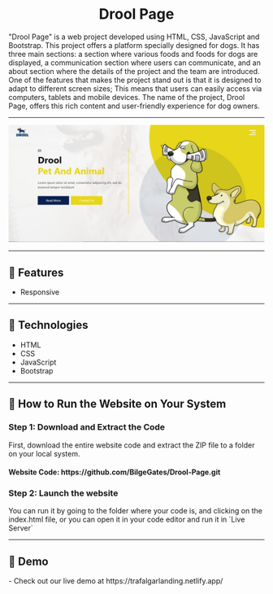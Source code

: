 <h1 align="center">Drool Page</h1>
<p>"Drool Page" is a web project developed using HTML, CSS, JavaScript and Bootstrap. This project offers a platform specially designed for dogs. It has three main sections: a section where various foods and foods for dogs are displayed, a communication section where users can communicate, and an about section where the details of the project and the team are introduced. One of the features that makes the project stand out is that it is designed to adapt to different screen sizes; This means that users can easily access via computers, tablets and mobile devices. The name of the project, Drool Page, offers this rich content and user-friendly experience for dog owners.</p>
<hr />
<img src="./images/Project.jpg" />
<hr />
<h2> 🍿 Features </h2>
<ul>   
<li>Responsive</li>
</ul>
<hr />
<h2> 🍿 Technologies </h2>
<ul>
<li>HTML</li>
<li>CSS</Li>
<li>JavaScript</li>
<li>Bootstrap</li>
</ul>
<hr />
<h2>🍿 How to Run the Website on Your System </h2>
<h3> Step 1: Download and Extract the Code </h3>
<p>First, download the entire website code and extract the ZIP file to a folder on your local system.</p>
<h4>Website Code: https://github.com/BilgeGates/Drool-Page.git</h4>
<h3>Step 2: Launch the website </h3>
<p>You can run it by going to the folder where your code is, and clicking on the index.html file, or you can open it in your code editor and run it in `Live Server`</p>
<hr />
<h2>🍿 Demo </h2>
<p> - Check out our live demo at https://trafalgarlanding.netlify.app/ </p>
